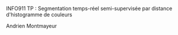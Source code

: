 INFO911 TP : Segmentation temps-réel semi-supervisée par distance d'histogramme de couleurs

Andrien Montmayeur
